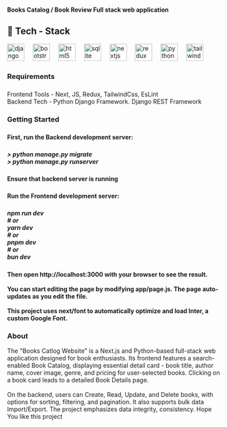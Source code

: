 <h4 align="left">Books Catalog / Book Review Full stack web application</h4>
<div align="left">
</div>

###

<h2 align="left">🎯 Tech - Stack</h2>


<div align="left">
  <img src="https://cdn.jsdelivr.net/gh/devicons/devicon/icons/django/django-plain.svg" height="40" alt="django logo"  />
  <img width="12" />
  <img src="https://cdn.jsdelivr.net/gh/devicons/devicon/icons/bootstrap/bootstrap-original.svg" height="40" alt="bootstrap logo"  />
  <img width="12" />
  <img src="https://cdn.jsdelivr.net/gh/devicons/devicon/icons/html5/html5-original.svg" height="40" alt="html5 logo"  />
  <img width="12" />
  <img src="https://cdn.jsdelivr.net/gh/devicons/devicon/icons/sqlite/sqlite-original.svg" height="40" alt="sqlite logo"  />
  <img width="12" />
  <img src="https://cdn.jsdelivr.net/gh/devicons/devicon/icons/nextjs/nextjs-original.svg" height="40" alt="nextjs logo"  />
  <img width="12" />
  <img src="https://cdn.jsdelivr.net/gh/devicons/devicon/icons/redux/redux-original.svg" height="40" alt="redux logo"  />
  <img width="12" />
  <img src="https://cdn.jsdelivr.net/gh/devicons/devicon/icons/python/python-original.svg" height="40" alt="python logo"  />
  <img width="12" />
  <img src="https://cdn.jsdelivr.net/gh/devicons/devicon/icons/tailwindcss/tailwindcss-original-wordmark.svg" height="40" alt="tailwindcss logo"  />
</div>

###

<h3 align="left">Requirements</h3>

###

<p align="left">Frontend Tools - Next, JS,  Redux, TailwindCss, EsLint <br>Backend Tech - Python Django Framework. Django REST Framework</p>

###

<h3 align="left">Getting Started</h3>

###

<h4 align="left">First, run the Backend development server:</h4>

###

<h5 align="left">> python manage.py migrate<br>> python manage.py runserver</h5>

###

<h4 align="left">Ensure that backend server is running</h4>

###

<h4 align="left">Run the Frontend development server:</h4>

###

<h5 align="left">npm run dev<br># or<br>yarn dev<br># or<br>pnpm dev<br># or<br>bun dev</h5>

###

<h4 align="left">Then open http://localhost:3000 with your browser to see the result.<br><br>You can start editing the page by modifying app/page.js. The page auto-updates as you edit the file.<br><br>This project uses next/font to automatically optimize and load Inter, a custom Google Font.</h4>

###
<h3 align="left">About</h3>

<p align="left">The "Books Catlog Website" is a Next.js and Python-based full-stack web application designed for book enthusiasts. Its frontend features a search-enabled Book Catalog, displaying essential detail card - book title, author name, cover image, genre, and pricing for user-selected books. Clicking on a book card leads to a detailed Book Details page.<br><br>On the backend, users can Create, Read, Update, and Delete books, with options for sorting, filtering, and pagination. It also supports bulk data Import/Export. The project emphasizes data integrity, consistency. Hope You like this project</p>

###
</div>
</div>
